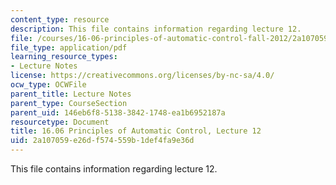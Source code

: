 ```yaml
---
content_type: resource
description: This file contains information regarding lecture 12.
file: /courses/16-06-principles-of-automatic-control-fall-2012/2a107059e26df574559b1def4fa9e36d_MIT16_06F12_Lecture_12.pdf
file_type: application/pdf
learning_resource_types:
- Lecture Notes
license: https://creativecommons.org/licenses/by-nc-sa/4.0/
ocw_type: OCWFile
parent_title: Lecture Notes
parent_type: CourseSection
parent_uid: 146eb6f8-5138-3842-1748-ea1b6952187a
resourcetype: Document
title: 16.06 Principles of Automatic Control, Lecture 12
uid: 2a107059-e26d-f574-559b-1def4fa9e36d
---
```

This file contains information regarding lecture 12.